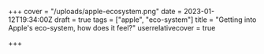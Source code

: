 +++
cover = "/uploads/apple-ecosystem.png"
date = 2023-01-12T19:34:00Z
draft = true
tags = ["apple", "eco-system"]
title = "Getting into Apple's eco-system, how does it feel?"
userrelativecover = true

+++
